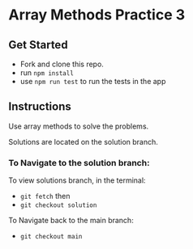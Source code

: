 # Array Methods Practice 3

## Get Started

- Fork and clone this repo.
- run `npm install`
- use `npm run test` to run the tests in the app

## Instructions

Use array methods to solve the problems.

Solutions are located on the solution branch.

### To Navigate to the solution branch:

To view solutions branch, in the terminal:

- `git fetch` then
- `git checkout solution`

To Navigate back to the main branch:

- `git checkout main`

